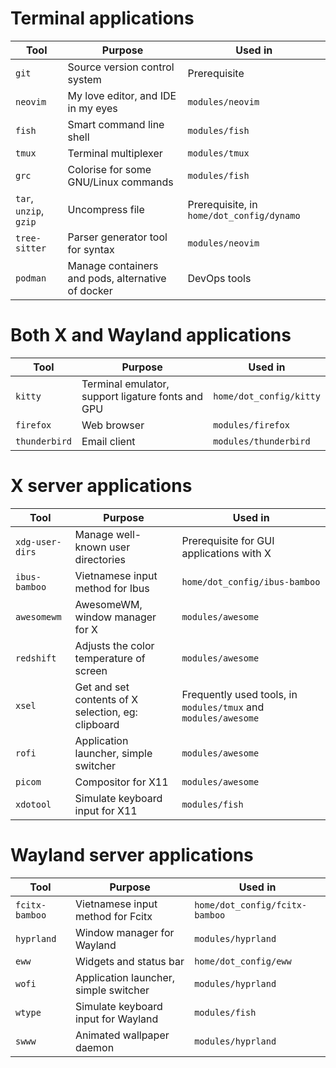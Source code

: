 # Terminal applications
| Tool                   | Purpose                                                | Used in                                   |
|------------------------|--------------------------------------------------------|-------------------------------------------|
| `git`                  | Source version control system                          | Prerequisite                              |
| `neovim`               | My love editor, and IDE in my eyes                     | `modules/neovim`                          |
| `fish`                 | Smart command line shell                               | `modules/fish`                            |
| `tmux`                 | Terminal multiplexer                                   | `modules/tmux`                            |
| `grc`                  | Colorise for some GNU/Linux commands                   | `modules/fish`                            |
| `tar`, `unzip`, `gzip` | Uncompress file                                        | Prerequisite, in `home/dot_config/dynamo` |
| `tree-sitter`          | Parser generator tool for syntax                       | `modules/neovim`                          |
| `podman`               | Manage containers and pods, alternative of docker      | DevOps tools                              |


# Both X and Wayland applications
| Tool          | Purpose                                           | Used in                 |
|---------------|---------------------------------------------------|-------------------------|
| `kitty`       | Terminal emulator, support ligature fonts and GPU | `home/dot_config/kitty` |
| `firefox`     | Web browser                                       | `modules/firefox`       |
| `thunderbird` | Email client                                      | `modules/thunderbird`   |

# X server applications
| Tool            | Purpose                                            | Used in                                                        |
|-----------------|----------------------------------------------------|----------------------------------------------------------------|
| `xdg-user-dirs` | Manage well-known user directories                 | Prerequisite for GUI applications with X                       |
| `ibus-bamboo`   | Vietnamese input method for Ibus                   | `home/dot_config/ibus-bamboo`                                  |
| `awesomewm`     | AwesomeWM, window manager for X                    | `modules/awesome`                                              |
| `redshift`      | Adjusts the color temperature of screen            | `modules/awesome`                                              |
| `xsel`          | Get and set contents of X selection, eg: clipboard | Frequently used tools, in `modules/tmux` and `modules/awesome` |
| `rofi`          | Application launcher, simple switcher              | `modules/awesome`                                              |
| `picom`         | Compositor for X11                                 | `modules/awesome`                                              |
| `xdotool`       | Simulate keyboard input for X11                    | `modules/fish`                                                 |

# Wayland server applications
| Tool           | Purpose                               | Used in                        |
|----------------|---------------------------------------|--------------------------------|
| `fcitx-bamboo` | Vietnamese input method for Fcitx     | `home/dot_config/fcitx-bamboo` |
| `hyprland`     | Window manager for Wayland            | `modules/hyprland`             |
| `eww`          | Widgets and status bar                | `home/dot_config/eww`          |
| `wofi`         | Application launcher, simple switcher | `modules/hyprland`             |
| `wtype`        | Simulate keyboard input for Wayland   | `modules/fish`                 |
| `swww`         | Animated wallpaper daemon             | `modules/hyprland`             |
